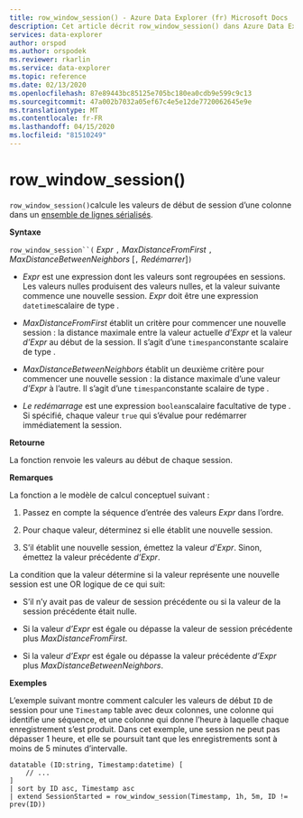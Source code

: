 ```yaml
---
title: row_window_session() - Azure Data Explorer (fr) Microsoft Docs
description: Cet article décrit row_window_session() dans Azure Data Explorer.
services: data-explorer
author: orspod
ms.author: orspodek
ms.reviewer: rkarlin
ms.service: data-explorer
ms.topic: reference
ms.date: 02/13/2020
ms.openlocfilehash: 87e89443bc85125e705bc180ea0cdb9e599c9c13
ms.sourcegitcommit: 47a002b7032a05ef67c4e5e12de7720062645e9e
ms.translationtype: MT
ms.contentlocale: fr-FR
ms.lasthandoff: 04/15/2020
ms.locfileid: "81510249"
---
```

# <a name="row_window_session"></a>row_window_session()

`row_window_session()`calcule les valeurs de début de session d’une colonne dans un [ensemble de lignes sérialisés](./windowsfunctions.md#serialized-row-set).

**Syntaxe**

`row_window_session``(` *Expr* `,` *MaxDistanceFromFirst* `,` *MaxDistanceBetweenNeighbors* [`,` *Redémarrer*]`)`

* *Expr* est une expression dont les valeurs sont regroupées en sessions.
  Les valeurs nulles produisent des valeurs nulles, et la valeur suivante commence une nouvelle session.
  *Expr* doit être une expression `datetime`scalaire de type .

* *MaxDistanceFromFirst* établit un critère pour commencer une nouvelle session : la distance maximale entre la valeur actuelle *d’Expr* et la valeur *d’Expr* au début de la session.
  Il s’agit d’une `timespan`constante scalaire de type .

* *MaxDistanceBetweenNeighbors* établit un deuxième critère pour commencer une nouvelle session : la distance maximale d’une valeur *d’Expr* à l’autre.
  Il s’agit d’une `timespan`constante scalaire de type .

* *Le redémarrage* est une expression `boolean`scalaire facultative de type . Si spécifié, chaque valeur `true` qui s’évalue pour redémarrer immédiatement la session.

**Retourne**

La fonction renvoie les valeurs au début de chaque session.

**Remarques**

La fonction a le modèle de calcul conceptuel suivant :

1. Passez en compte la séquence d’entrée des valeurs *Expr* dans l’ordre.

2. Pour chaque valeur, déterminez si elle établit une nouvelle session.

3. S’il établit une nouvelle session, émettez la valeur *d’Expr*. Sinon, émettez la valeur précédente *d’Expr*.

La condition que la valeur détermine si la valeur représente une nouvelle session est une OR logique de ce qui suit:

* S’il n’y avait pas de valeur de session précédente ou si la valeur de la session précédente était nulle.

* Si la valeur *d’Expr* est égale ou dépasse la valeur de session précédente plus *MaxDistanceFromFirst*.

* Si la valeur *d’Expr* est égale ou dépasse la valeur précédente *d’Expr* plus *MaxDistanceBetweenNeighbors*.

**Exemples**

L’exemple suivant montre comment calculer les valeurs de début `ID` de session pour une `Timestamp` table avec deux colonnes, une colonne qui identifie une séquence, et une colonne qui donne l’heure à laquelle chaque enregistrement s’est produit. Dans cet exemple, une session ne peut pas dépasser 1 heure, et elle se poursuit tant que les enregistrements sont à moins de 5 minutes d’intervalle.

```kusto
datatable (ID:string, Timestamp:datetime) [
    // ...
]
| sort by ID asc, Timestamp asc
| extend SessionStarted = row_window_session(Timestamp, 1h, 5m, ID != prev(ID))
```